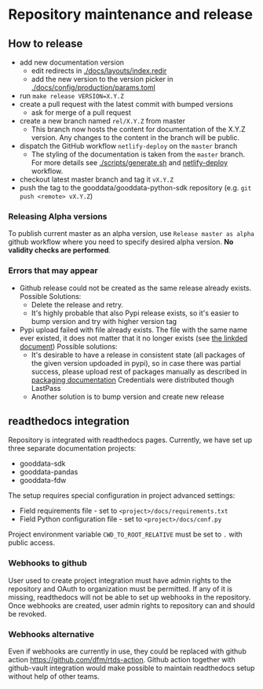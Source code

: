 # Repository maintenance and release

## How to release
* add new documentation version
  * edit redirects in [./docs/layouts/index.redir](docs/layouts/index.redir)
  * add the new version to the version picker in [./docs/config/production/params.toml](docs/config/production/params.toml)
* run `make release VERSION=X.Y.Z`
* create a pull request with the latest commit with bumped versions
  * ask for merge of a pull request
* create a new branch named `rel/X.Y.Z` from master
  * This branch now hosts the content for documentation of the X.Y.Z version. Any changes to the content in the branch will be public.
* dispatch the GitHub workflow `netlify-deploy` on the `master` branch
  * The styling of the documentation is taken from the `master` branch. For more details see [./scripts/generate.sh](scripts/generate.sh) and [netlify-deploy](.github/workflows/netlify-deploy.yaml) workflow.
* checkout latest master branch and tag it `vX.Y.Z`
* push the tag to the gooddata/gooddata-python-sdk repository (e.g. `git push <remote> vX.Y.Z`)


### Releasing Alpha versions
To publish current master as an alpha version, use `Release master as alpha` github workflow where you need to specify
desired alpha version. **No validity checks are performed**.

### Errors that may appear

* Github release could not be created as the same release already exists.
  Possible Solutions:
   - Delete the release and retry.
   - It's highly probable that also Pypi release exists, so it's easier to bump version and try with higher version tag
* Pypi upload failed with file already exists.
  The file with the same name ever existed, it does not matter that it no longer exists
  (see [the linkded document](https://test.pypi.org/help/#file-name-reuse))
  Possible solutions:
  - It's desirable to have a release in consistent state (all packages of the given version updoaded in pypi),
    so in case there was partial success, please upload rest of packages manually as described in
    [packaging documentation](https://packaging.python.org/en/latest/tutorials/packaging-projects/#uploading-the-distribution-archives)
    Credentials were distributed though LastPass
  - Another solution is to bump version and create new release

## readthedocs integration
Repository is integrated with readthedocs pages. Currently, we have set up three separate documentation projects:
- gooddata-sdk
- gooddata-pandas
- gooddata-fdw

The setup requires special configuration in project advanced settings:
- Field requirements file - set to `<project>/docs/requirements.txt`
- Field Python configuration file - set to `<project>/docs/conf.py`

Project environment variable `CWD_TO_ROOT_RELATIVE` must be set to `.` with public access.

### Webhooks to github
User used to create project integration must have admin rights to the repository and OAuth to organization must be
permitted. If any of it is missing, readthedocs will not be able to set up webhooks in the repository. Once webhooks
are created, user admin rights to repository can and should be revoked.

### Webhooks alternative
Even if webhooks are currently in use, they could be replaced with github action https://github.com/dfm/rtds-action.
Github action together with github-vault integration would make possible to maintain readthedocs setup without help of
other teams.
